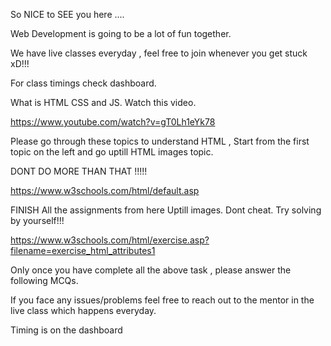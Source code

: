 So NICE to SEE you here ....

Web Development is going to be a lot of fun together.

We have live classes everyday , feel free to join whenever you get stuck xD!!!

For class timings check dashboard.



What is HTML CSS and JS. Watch this video.

https://www.youtube.com/watch?v=gT0Lh1eYk78



Please go through these topics to understand HTML , Start from the first topic on the left and go uptill HTML images topic.

 DONT DO MORE THAN THAT !!!!!

https://www.w3schools.com/html/default.asp





FINISH All the assignments from here Uptill images. Dont cheat. Try solving by yourself!!! 

https://www.w3schools.com/html/exercise.asp?filename=exercise_html_attributes1



Only once you have complete all the above task , please answer the following MCQs.



If you face any issues/problems feel free to reach out to the mentor in the live class which happens everyday.

Timing is on the dashboard
